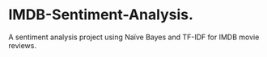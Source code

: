 # IMDB-Sentiment-Analysis.
A sentiment analysis project using Naïve Bayes and TF-IDF for IMDB movie reviews.
